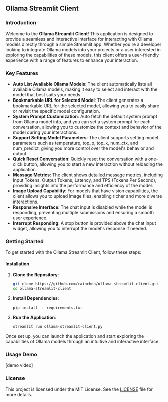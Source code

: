 ## Ollama Streamlit Client

### Introduction

Welcome to the **Ollama Streamlit Client**! This application is designed to provide a seamless and interactive interface for interacting with Ollama models directly through a simple Streamlit app. Whether you're a developer looking to integrate Ollama models into your projects or a user interested in exploring the capabilities of these models, this client offers a user-friendly experience with a range of features to enhance your interaction.

### Key Features

- **Auto List Available Ollama Models**: The client automatically lists all available Ollama models, making it easy to select and interact with the model that best suits your needs.
- **Bookmarkable URL for Selected Model**: The client generates a bookmarkable URL for the selected model, allowing you to easily share or revisit the specific model configuration.
- **System Prompt Customization**: Auto fetch the default system prompt from Ollama model info, and you can set a system prompt for each conversation, allowing you to customize the context and behavior of the model during your interactions.
- **Support Setting Model Parameters**: The client supports setting model parameters such as temperature, top_p, top_k, num_ctx, and num_predict, giving you more control over the model's behavior and output.
- **Quick Reset Conversation**: Quickly reset the conversation with a one-click button, allowing you to start a new interaction without reloading the application.
- **Message Metrics**: The client shows detailed message metrics, including Input Tokens, Output Tokens, Latency, and TPS (Tokens Per Second), providing insights into the performance and efficiency of the model.
- **Image Upload Capability**: For models that have vision capabilities, the client allows you to upload image files, enabling richer and more diverse interactions.
- **Responsive Interface**: The chat input is disabled while the model is responding, preventing multiple submissions and ensuring a smooth user experience.
- **Interrupt Responding**: A stop button is provided above the chat input widget, allowing you to interrupt the model's response if needed.

### Getting Started

To get started with the Ollama Streamlit Client, follow these steps:

#### Installation

1. **Clone the Repository**:

   ```bash
   git clone https://github.com/rainchen/ollama-streamlit-client.git
   cd ollama-streamlit-client
   ```

2. **Install Dependencies**:

   ```bash
   pip install -r requirements.txt
   ```

3. **Run the Application**:
   ```bash
   streamlit run ollama-streamlit-client.py
   ```

Once set up, you can launch the application and start exploring the capabilities of Ollama models through an intuitive and interactive interface.

### Usage Demo

[demo video]

### License

This project is licensed under the MIT License. See the [LICENSE](LICENSE) file for more details.
